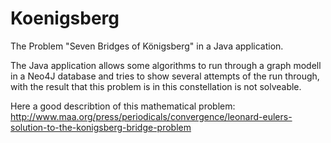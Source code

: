 # Koenigsberg
The Problem "Seven Bridges of Königsberg" in a Java application. 

The Java application allows some algorithms to run through a graph modell in a Neo4J database and tries 
to show several attempts of the run through, with the result that this problem is in this constellation
is not solveable. 

Here a good describtion of this mathematical problem: 
http://www.maa.org/press/periodicals/convergence/leonard-eulers-solution-to-the-konigsberg-bridge-problem
